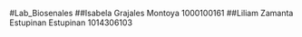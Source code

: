 #Lab_Biosenales
##Isabela Grajales Montoya            1000100161
##Liliam Zamanta Estupinan Estupinan  1014306103
